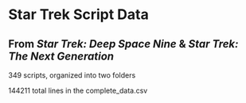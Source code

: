 # Star Trek Script Data
## From _Star Trek: Deep Space Nine_ & _Star Trek: The Next Generation_

349 scripts, organized into two folders

144211 total lines in the complete_data.csv
